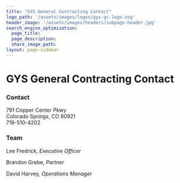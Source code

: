 ```yaml
---
title: "GYS General Contracting Contact"
logo_path: '/assets/images/logos/gys-gc-logo.svg'
header_image: '/assets/images/headers/subpage-header.jpg'
search_engine_optimization:
  page_title:
  page_description:
  share_image_path:
layout: page-sidebar
---
```


# GYS General Contracting Contact

### Contact

791 Copper Center Pkwy<br>Colorado Springs, CO 80921<br>719-510-4202

### Team

Lee Fredrick, *Executive Officer*

Brandon Grebe,&nbsp;*Partner*

David Harvey, *Operations Manager*

&nbsp;